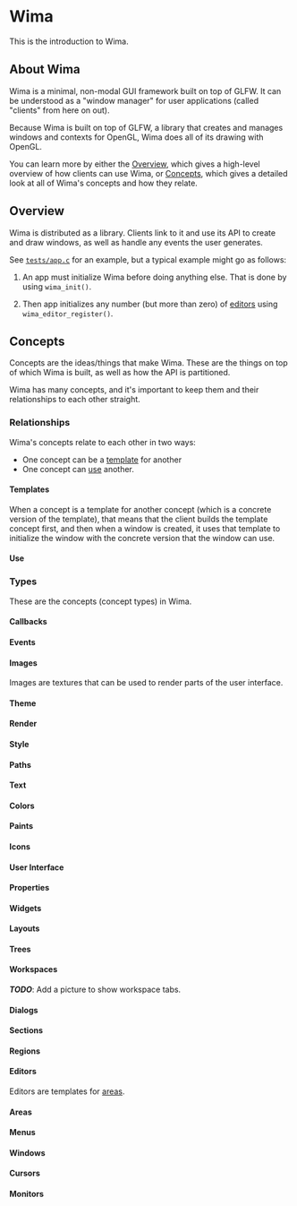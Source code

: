 # Wima

This is the introduction to Wima.

## About Wima

Wima is a minimal, non-modal GUI framework built on top of GLFW. It can be
understood as a "window manager" for user applications (called "clients" from
here on out).

Because Wima is built on top of GLFW, a library that creates and manages windows
and contexts for OpenGL, Wima does all of its drawing with OpenGL.

You can learn more by either the [Overview](#overview), which gives a high-level
overview of how clients can use Wima, or [Concepts](#concepts), which gives a
detailed look at all of Wima's concepts and how they relate.

<a name="overview"></a>
## Overview

Wima is distributed as a library. Clients link to it and use its API to create
and draw windows, as well as handle any events the user generates.

See [`tests/app.c`](../tests/app.c) for an example, but a typical example might
go as follows:

1.	An app must initialize Wima before doing anything else. That is done by
	using `wima_init()`.

2.	Then app initializes any number (but more than zero) of
	[editors](#concepts-types-editors) using `wima_editor_register()`.

<a name="concepts"></a>
## Concepts

Concepts are the ideas/things that make Wima. These are the things on top of
which Wima is built, as well as how the API is partitioned.

Wima has many concepts, and it's important to keep them and their relationships
to each other straight.

<a name="concepts-relationships"></a>
### Relationships

Wima's concepts relate to each other in two ways:

*	One concept can be a [template](#concepts-templates) for another
*	One concept can [use](#concepts-use) another.

<a name="concepts-templates"></a>
#### Templates

When a concept is a template for another concept (which is a concrete version of
the template), that means that the client builds the template concept first, and
then when a window is created, it uses that template to initialize the window
with the concrete version that the window can use.

<a name="concepts-use"></a>
#### Use

<a name="concepts-types"></a>
### Types

These are the concepts (concept types) in Wima.

<a name="concepts-types-callbacks"></a>
#### Callbacks

<a name="concepts-types-events"></a>
#### Events

<a name="concepts-types-images"></a>
#### Images

Images are textures that can be used to render parts of the user interface.

<a name="concepts-types-theme"></a>
#### Theme

<a name="concepts-types-render"></a>
#### Render

<a name="concepts-types-style"></a>
#### Style

<a name="concepts-types-paths"></a>
#### Paths

<a name="concepts-types-text"></a>
#### Text

<a name="concepts-types-colors"></a>
#### Colors

<a name="concepts-types-paints"></a>
#### Paints

<a name="concepts-types-icons"></a>
#### Icons

<a name="concepts-types-user_interface"></a>
#### User Interface

<a name="concepts-types-properties"></a>
#### Properties

<a name="concepts-types-widgets"></a>
#### Widgets

<a name="concepts-types-layouts"></a>
#### Layouts

<a name="concepts-types-trees"></a>
#### Trees

<a name="concepts-types-workspaces"></a>
#### Workspaces

***TODO***: Add a picture to show workspace tabs.

<a name="concepts-types-dialogs"></a>
#### Dialogs

<a name="concepts-types-sections"></a>
#### Sections

<a name="concepts-types-regions"></a>
#### Regions

<a name="concepts-types-editors"></a>
#### Editors

Editors are templates for [areas](#areas).

<a name="concepts-types-areas"></a>
#### Areas

<a name="concepts-types-menus"></a>
#### Menus

<a name="concepts-types-windows"></a>
#### Windows

<a name="concepts-types-cursors"></a>
#### Cursors

<a name="concepts-types-monitors"></a>
#### Monitors
